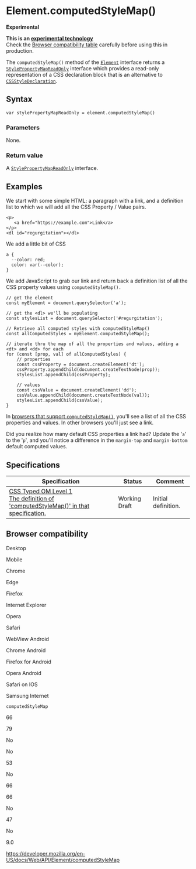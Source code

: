 # Element.computedStyleMap()

**Experimental**

**This is an [experimental technology](https://developer.mozilla.org/en-US/docs/MDN/Guidelines/Conventions_definitions#experimental)**  
Check the [Browser compatibility table](#browser_compatibility) carefully before using this in production.

The `computedStyleMap()` method of the [`Element`](../element) interface returns a [`StylePropertyMapReadOnly`](../stylepropertymapreadonly) interface which provides a read-only representation of a CSS declaration block that is an alternative to [`CSSStyleDeclaration`](../cssstyledeclaration).

## Syntax

    var stylePropertyMapReadOnly = element.computedStyleMap()

### Parameters

None.

### Return value

A [`StylePropertyMapReadOnly`](../stylepropertymapreadonly) interface.

## Examples

We start with some simple HTML: a paragraph with a link, and a definition list to which we will add all the CSS Property / Value pairs.

    <p>
       <a href="https://example.com">Link</a>
    </p>
    <dl id="regurgitation"></dl>

We add a little bit of CSS

    a {
      --color: red;
      color: var(--color);
    }

We add JavaScript to grab our link and return back a definition list of all the CSS property values using `computedStyleMap().`

    // get the element
    const myElement = document.querySelector('a');

    // get the <dl> we'll be populating
    const stylesList = document.querySelector('#regurgitation');

    // Retrieve all computed styles with computedStyleMap()
    const allComputedStyles = myElement.computedStyleMap();

    // iterate thru the map of all the properties and values, adding a <dt> and <dd> for each
    for (const [prop, val] of allComputedStyles) {
        // properties
        const cssProperty = document.createElement('dt');
        cssProperty.appendChild(document.createTextNode(prop));
        stylesList.appendChild(cssProperty);

        // values
        const cssValue = document.createElement('dd');
        cssValue.appendChild(document.createTextNode(val));
        stylesList.appendChild(cssValue);
    }

In [browsers that support `computedStyleMap()`](#browser_compatibility), you'll see a list of all the CSS properties and values. In other browsers you'll just see a link.

Did you realize how many default CSS properties a link had? Update the '`a`' to the '`p`', and you'll notice a difference in the `margin-top` and `margin-bottom` default computed values.

## Specifications

<table><thead><tr class="header"><th>Specification</th><th>Status</th><th>Comment</th></tr></thead><tbody><tr class="odd"><td><a href="https://drafts.css-houdini.org/css-typed-om-1/#dom-element-computedstylemap">CSS Typed OM Level 1<br />
<span class="small">The definition of 'computedStyleMap()' in that specification.</span></a></td><td><span class="spec-wd">Working Draft</span></td><td>Initial definition.</td></tr></tbody></table>

## Browser compatibility

Desktop

Mobile

Chrome

Edge

Firefox

Internet Explorer

Opera

Safari

WebView Android

Chrome Android

Firefox for Android

Opera Android

Safari on IOS

Samsung Internet

`computedStyleMap`

66

79

No

No

53

No

66

66

No

47

No

9.0

<a href="https://developer.mozilla.org/en-US/docs/Web/API/Element/computedStyleMap" class="_attribution-link">https://developer.mozilla.org/en-US/docs/Web/API/Element/computedStyleMap</a>
